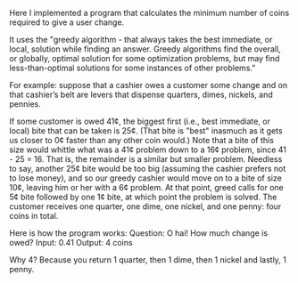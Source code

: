 Here I implemented a program that calculates the minimum number of coins required to give a user change.

It uses the "greedy algorithm - that always takes the best immediate, or local, solution while finding an answer. Greedy algorithms find the overall, or globally, optimal solution for some optimization problems, but may find less-than-optimal solutions for some instances of other problems."

For example: suppose that a cashier owes a customer some change and on that cashier’s belt are levers that dispense quarters, dimes, nickels, and pennies.

If some customer is owed 41¢, the biggest first (i.e., best immediate, or local) bite that can be taken is 25¢. (That bite is "best" inasmuch as it gets us closer to 0¢ faster than any other coin would.) Note that a bite of this size would whittle what was a 41¢ problem down to a 16¢ problem, since 41 - 25 = 16. That is, the remainder is a similar but smaller problem. Needless to say, another 25¢ bite would be too big (assuming the cashier prefers not to lose money), and so our greedy cashier would move on to a bite of size 10¢, leaving him or her with a 6¢ problem. At that point, greed calls for one 5¢ bite followed by one 1¢ bite, at which point the problem is solved. The customer receives one quarter, one dime, one nickel, and one penny: four coins in total.

Here is how the program works: 
Question: O hai! How much change is owed?
Input: 0.41
Output: 4 coins

Why 4? Because you return 1 quarter, then 1 dime, then 1 nickel and lastly, 1 penny. 

